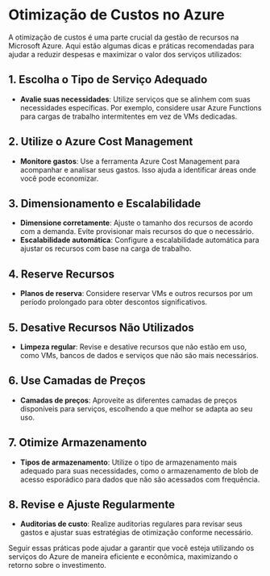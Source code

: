 # Otimização de Custos no Azure

A otimização de custos é uma parte crucial da gestão de recursos na Microsoft Azure. Aqui estão algumas dicas e práticas recomendadas para ajudar a reduzir despesas e maximizar o valor dos serviços utilizados:

## 1. Escolha o Tipo de Serviço Adequado
- **Avalie suas necessidades**: Utilize serviços que se alinhem com suas necessidades específicas. Por exemplo, considere usar Azure Functions para cargas de trabalho intermitentes em vez de VMs dedicadas.

## 2. Utilize o Azure Cost Management
- **Monitore gastos**: Use a ferramenta Azure Cost Management para acompanhar e analisar seus gastos. Isso ajuda a identificar áreas onde você pode economizar.

## 3. Dimensionamento e Escalabilidade
- **Dimensione corretamente**: Ajuste o tamanho dos recursos de acordo com a demanda. Evite provisionar mais recursos do que o necessário.
- **Escalabilidade automática**: Configure a escalabilidade automática para ajustar os recursos com base na carga de trabalho.

## 4. Reserve Recursos
- **Planos de reserva**: Considere reservar VMs e outros recursos por um período prolongado para obter descontos significativos.

## 5. Desative Recursos Não Utilizados
- **Limpeza regular**: Revise e desative recursos que não estão em uso, como VMs, bancos de dados e serviços que não são mais necessários.

## 6. Use Camadas de Preços
- **Camadas de preços**: Aproveite as diferentes camadas de preços disponíveis para serviços, escolhendo a que melhor se adapta ao seu uso.

## 7. Otimize Armazenamento
- **Tipos de armazenamento**: Utilize o tipo de armazenamento mais adequado para suas necessidades, como o armazenamento de blob de acesso esporádico para dados que não são acessados com frequência.

## 8. Revise e Ajuste Regularmente
- **Auditorias de custo**: Realize auditorias regulares para revisar seus gastos e ajustar suas estratégias de otimização conforme necessário.

Seguir essas práticas pode ajudar a garantir que você esteja utilizando os serviços do Azure de maneira eficiente e econômica, maximizando o retorno sobre o investimento.